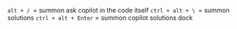 `alt + / `= summon ask copilot in the code itself
`ctrl + alt + \ `= summon solutions
`ctrl + alt + Enter` = summon copilot solutions dock